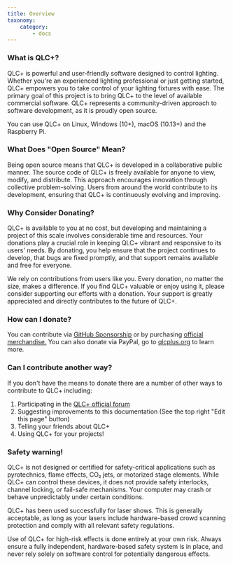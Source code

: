 ```yaml
---
title: Overview
taxonomy:
    category:
        - docs
---
```

### What is QLC+?

QLC+ is powerful and user-friendly software designed to control lighting. Whether you're an experienced lighting professional or just getting started, QLC+ empowers you to take control of your lighting fixtures with ease. The primary goal of this project is to bring QLC+ to the level of available commercial software. QLC+ represents a community-driven approach to software development, as it is proudly open source.

You can use QLC+ on Linux, Windows (10+), macOS (10.13+) and the Raspberry Pi.

### What Does "Open Source" Mean?
Being open source means that QLC+ is developed in a collaborative public manner. The source code of QLC+ is freely available for anyone to view, modify, and distribute. This approach encourages innovation through collective problem-solving. Users from around the world contribute to its development, ensuring that QLC+ is continuously evolving and improving.

### Why Consider Donating?
QLC+ is available to you at no cost, but developing and maintaining a project of this scale involves considerable time and resources. Your donations play a crucial role in keeping QLC+ vibrant and responsive to its users' needs. By donating, you help ensure that the project continues to develop, that bugs are fixed promptly, and that support remains available and free for everyone.

We rely on contributions from users like you. Every donation, no matter the size, makes a difference. If you find QLC+ valuable or enjoy using it, please consider supporting our efforts with a donation. Your support is greatly appreciated and directly contributes to the future of QLC+.

### How can I donate?

You can contribute via [GitHub Sponsorship](https://github.com/sponsors/mcallegari) or by purchasing [official merchandise.](https://merch.qlcplus.org) You can also donate via PayPal, go to [qlcplus.org](https://www.qlcplus.org/) to learn more.

### Can I contribute another way?

If you don't have the means to donate there are a number of other ways to contribute to QLC+ including:

1. Participating in the [QLC+ official forum](https://www.qlcplus.org/forum/)
2. Suggesting improvements to this documentation (See the top right "Edit this page" button)
3. Telling your friends about QLC+
4. Using QLC+ for your projects!

### Safety warning!
QLC+ is not designed or certified for safety-critical applications such as pyrotechnics, flame effects, CO₂ jets, or motorized stage elements. While QLC+ can control these devices, it does not provide safety interlocks, channel locking, or fail-safe mechanisms. Your computer may crash or behave unpredictably under certain conditions.

QLC+ has been used successfully for laser shows. This is generally acceptable, as long as your lasers include hardware-based crowd scanning protection and comply with all relevant safety regulations.

Use of QLC+ for high-risk effects is done entirely at your own risk. Always ensure a fully independent, hardware-based safety system is in place, and never rely solely on software control for potentially dangerous effects.
